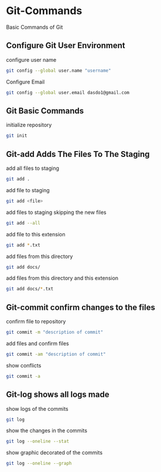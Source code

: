 # Git-Commands
Basic Commands of Git

## Configure Git User Environment

configure user name 

```bash
git config --global user.name "username"
```

Configure Email

```bash
git config --global user.email dasdo1@gmail.com
```

## Git Basic Commands

initialize repository

```bash
git init
```
## Git-add Adds The Files To The Staging

add all files to staging

```bash
git add .
```

add file to staging

```bash
git add <file>
```

add files to staging skipping the new files 

```bash
git add --all 
```

add file to this extension

```bash
git add *.txt
```

add files from this directory

```bash
git add docs/
```

add files from this directory and this extension

```bash
git add docs/*.txt
```

## Git-commit confirm changes to the files

confirm file to repository

```bash 
git commit -m "description of commit"
```

add files and confirm files

```bash
git commit -am "description of commit"
```
show conflicts

```bash
git commit -a 
```

## Git-log shows all logs made

show logs of the commits

```bash
git log
```

show the changes in the commits

```bash
git log --oneline --stat
```

show graphic decorated of the commits

```bash
git log --oneline --graph
```